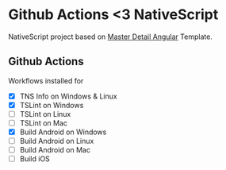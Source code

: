 # Github Actions <3 NativeScript

NativeScript project based on [Master Detail Angular](https://github.com/NativeScript/nativescript-app-templates/tree/master/packages/template-master-detail-ng) Template.

## Github Actions
Workflows installed for

- [x] TNS Info on Windows & Linux
- [x] TSLint on Windows
- [ ] TSLint on Linux
- [ ] TSLint on Mac
- [x] Build Android on Windows
- [ ] Build Android on Linux
- [ ] Build Android on Mac
- [ ] Build iOS
